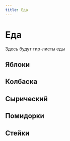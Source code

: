 ```yaml
---
title: Еда
---
```


# Еда

Здесь будут тир-листы еды

## Яблоки

<tier-list>
<template #a>Пинк Леди</template>
<template #b>Гренни Смит</template>
<template #c>Голден · Спартан</template>
<template #e>Гала</template>
</tier-list>

## Колбаска

<tier-list>
<template #b>Сервелат · Прошутто · Палермо</template>
<template #c>Докторская</template>
</tier-list>

## Сырический

<tier-list>
<template #a>Сливочный · Ламбер</template>
<template #b>Легкий</template>
<template #c></template>
</tier-list>

## Помидорки

<tier-list>
<template #b>Бархатный мед</template>
<template #c>Черри</template>
<template #d>Конфетто · Пинк Парадайз</template>
</tier-list>

## Стейки

<tier-list>
<template #а>Рибай</template>
<template #b>Шейка</template>
<template #d>Рамп</template>
</tier-list>


